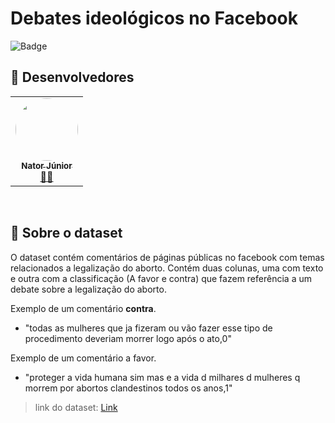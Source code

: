 # Debates ideológicos no Facebook


![Badge](https://img.shields.io/badge/Version-0.1.0-%237159c1?style=for-the-badge&logo=github) 

## 👀 Desenvolvedores
<table>
  <tr>
    <td align="center"><a href="https://github.com/natorjunior"><img style="border-radius: 50%;" src="https://avatars.githubusercontent.com/u/51802728?v=4" width="100px;" alt=""/><br /><sub><b>Nator Júnior</b></sub></a><br /><a href="https://github.com/natorjunior" title="Nator Junior">👨‍🚀</a></td>
</table>
<br>

## 🎯 Sobre o dataset
O dataset contém comentários de páginas públicas no facebook com temas relacionados a legalização do aborto. Contém duas colunas, uma com texto e outra com a classificação (A favor e contra) que fazem referência a um debate sobre a legalização do aborto.

Exemplo de um comentário **contra**.
- "todas as mulheres que ja fizeram ou vão fazer esse tipo de procedimento deveriam morrer logo após o ato,0"

Exemplo de um comentário a favor.
- "proteger a vida humana sim mas e a vida d milhares d mulheres q morrem por abortos clandestinos todos os anos,1"


> 	link do dataset: [Link]( https://raw.githubusercontent.com/natorjunior/debates-ideologicos/main/dataset.csv)

